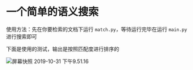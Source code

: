 # 一个简单的语义搜索

使用方法：先在你要检索的文档下运行 `match.py`，等待运行完毕在运行 `main.py` 进行搜索即可

下面是使用的测试，输出是按照匹配度进行排序的

![屏幕快照 2019-10-31 下午9.51.16](http://bonky-picture.oss-cn-beijing.aliyuncs.com/pic/2019-10-31-135301.png)
